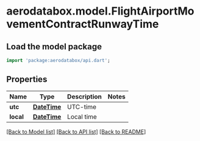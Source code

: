 # aerodatabox.model.FlightAirportMovementContractRunwayTime

## Load the model package
```dart
import 'package:aerodatabox/api.dart';
```

## Properties
Name | Type | Description | Notes
------------ | ------------- | ------------- | -------------
**utc** | [**DateTime**](DateTime.md) | UTC-time | 
**local** | [**DateTime**](DateTime.md) | Local time | 

[[Back to Model list]](../README.md#documentation-for-models) [[Back to API list]](../README.md#documentation-for-api-endpoints) [[Back to README]](../README.md)


